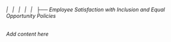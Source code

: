 ###### |   |   |   |   |   ├── Employee Satisfaction with Inclusion and Equal Opportunity Policies

*Add content here*